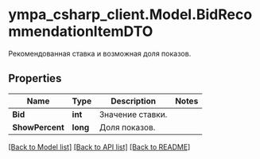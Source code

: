 # ympa_csharp_client.Model.BidRecommendationItemDTO
Рекомендованная ставка и возможная доля показов.

## Properties

Name | Type | Description | Notes
------------ | ------------- | ------------- | -------------
**Bid** | **int** | Значение ставки. | 
**ShowPercent** | **long** | Доля показов.  | 

[[Back to Model list]](../README.md#documentation-for-models) [[Back to API list]](../README.md#documentation-for-api-endpoints) [[Back to README]](../README.md)

